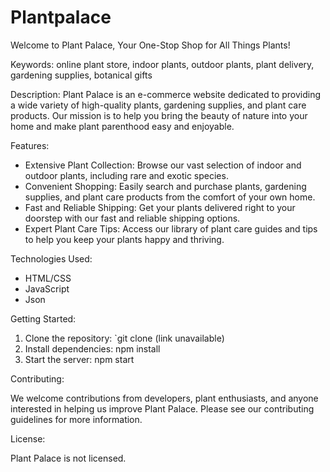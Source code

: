 # Plantpalace

Welcome to Plant Palace, Your One-Stop Shop for All Things Plants!

Keywords: online plant store, indoor plants, outdoor plants, plant delivery, gardening supplies, botanical gifts

Description:
Plant Palace is an e-commerce website dedicated to providing a wide variety of high-quality plants, gardening supplies, and plant care products. Our mission is to help you bring the beauty of nature into your home and make plant parenthood easy and enjoyable.

Features:

- Extensive Plant Collection: Browse our vast selection of indoor and outdoor plants, including rare and exotic species.
- Convenient Shopping: Easily search and purchase plants, gardening supplies, and plant care products from the comfort of your own home.
- Fast and Reliable Shipping: Get your plants delivered right to your doorstep with our fast and reliable shipping options.
- Expert Plant Care Tips: Access our library of plant care guides and tips to help you keep your plants happy and thriving.

Technologies Used:

- HTML/CSS
- JavaScript
- Json


Getting Started:

1. Clone the repository: `git clone (link unavailable)
2. Install dependencies: npm install
3. Start the server: npm start

Contributing:

We welcome contributions from developers, plant enthusiasts, and anyone interested in helping us improve Plant Palace. Please see our contributing guidelines for more information.

License:

Plant Palace is  not licensed.